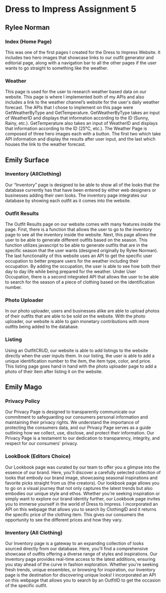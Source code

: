 # Dress to Impress Assignment 5
## Rylee Norman
### Index (Home Page)
This was one of the first pages I created for the Dress to Impress Website. It includes two hero images that showcase links to our outfit generator and editorial page, along with a navigation bar to all the other pages if the user wants to go straight to something like the weather. 
### Weather
This page is used for the user to research weather based data on our website. This page is where I implemented both of my APIs and also includes a link to the weather channel’s website for the user's daily weather forecast. The APIs that I chose to implement on this page were GetWeatherByType and GetTemperature. GetWeatherByType takes an input of WeatherID and displays that information according to the ID (Sunny, Rainy, etc.). GetTemperature also takes an input of WeatherID and displays that information according to the ID (25℃, etc.). The Weather Page is composed of three hero images each with a button. The first two which take API information and display the results after user input, and the last which houses the link to the weather forecast.
## Emily Surface
### Inventory (AllClothing)
Our “Inventory” page is designed to be able to show all of the looks that the database currently has that have been entered by either web designers or businesses adding their own looks.  The inventory page integrates our database by showing each outfit as it comes into the website.  
### Outfit Results 
The Outfit Results page on our website comes with many features inside the page.  First, there is a function that allows the user to go to the inventory page to see all the inventory inside the website.  Next, this page allows the user to be able to generate different outfits based on the season.  This function utilizes javascript to be able to generate outfits that are in the specific season that the user wants (designed originally by Rylee Norman).  The last functionality of this website uses an API to get the specific user occupation to better prepare users for the weather including their occupation.  By adding the occupation, the user is able to see how both their day to day life while being prepared for the weather. Under User Occupation, there is a second integrated API that allows the user to be able to search for the season of a piece of clothing based on the identification number. 
### Photo Uploader 
In our photo uploader, users and businesses alike are able to upload photos of their outfits that are able to be sold on the website.  With the photo uploader, our website is able to gain monetary contributions with more outfits being added to the database. 
### Listing 
Using an OutfitCRUD, our website is able to add listings to the website directly when the user inputs them.  In our listing, the user is able to add a unique identification number to the item, the item type, color, and price.  This listing page goes hand in hand with the photo uploader page to add a photo of their item after listing it on the website. 
## Emily Mago
### Privacy Policy 
Our Privacy Page is designed to transparently communicate our commitment to safeguarding our consumers personal information and maintaining their privacy rights. We understand the importance of protecting the consumers data, and our Privacy Page serves as a guide outlining how we collect, use, disclose, and protect their information. Our Privacy Page is a testament to our dedication to transparency, integrity, and respect for our consumers' privacy.
### LookBook (Editors Choice) 
Our Lookbook page was curated by our team to offer you a glimpse into the essence of our brand. Here, you'll discover a carefully selected collection of looks that embody our brand image, showcasing seasonal inspirations and favorite picks straight from us (the creators). Our lookbook page allows you to go on a visual journey that not only captures the latest trends but also embodies our unique style and ethos. Whether you're seeking inspiration or simply want to explore our brand identity further, our Lookbook page invites you to immerse yourself in the world of Dress to Impress. I incorporated an API on this webpage that allows you to search by ClothingID and it returns the specific price of the clothing item.  This gives our consumers the opportunity to see the different prices and how they vary.

### Inventory (All Clothing)
Our Inventory page is a gateway to an expanding collection of looks sourced directly from our database. Here, you'll find a comprehensive showcase of outfits offering a diverse range of styles and inspirations. Our Inventory page provides real-time access to the latest additions, ensuring you stay ahead of the curve in fashion exploration. Whether you're seeking fresh trends, unique ensembles, or browsing for inspiration, our Inventory page is the destination for discovering unique looks! I incorporated an API on this webpage that allows you to search by an OutfitID to get the occasion of the specific outfit.

